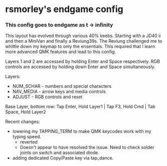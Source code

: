 # rsmorley's endgame config

### This config goes to endgame as t -> infinity

This layout has evolved through various 40% keebs. Starting with a JD40 ii
and then a MiniVan and finally a Reviung39s. The Reviung challenged me to 
whittle down my keymap to only the ensentials. This required that I learn
more advanced QMK features and lead to this config.

Layers 1 and 2 are accessed by holding Enter and Space respectively.
RGB controls are accessed by holding down Enter and Space simultaneously.

Layers:
* NUM_SCHAR - numbers and special characters
* NAV_MEDIA - arrow keys and media controls
* ADJUST - RGB controls and reset

Base Layer, bottom row: Tap Enter, Hold Layer1    | Tap F3, Hold Cmd   | Tab Space, Hold Layer2

Recent changes:
* lowering my TAPPING_TERM to make QMK keycodes work with my typing speed.
  * reverted
  * Doesn't appear to have resolved the issue. Need to check solder joints on switch and associated diode.
* adding dedicated Copy/Paste key via tap_dance.